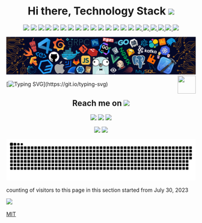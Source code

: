 

<h1 align="center"> Hi there, Technology Stack <img src="https://media.giphy.com/media/WUlplcMpOCEmTGBtBW/giphy.gif" width="50"></h1>

<p align="center">
<a href="https://www.python.org/" ><img src="https://img.shields.io/badge/-Python-%230d1117?style=flat-square&logo=python"/></a>
<a href="https://www.java.com/"><img src="https://img.shields.io/badge/-Java-%230d1117?style=flat-square&logo=openjdk"/></a>
<a href="https://www.open-std.org/jtc1/sc22/wg14/"><img src="https://img.shields.io/badge/-C-%230d1117?style=flat-square&logo=c"/></a>
<a href="https://www.scala-lang.org/"><img src="https://img.shields.io/badge/-Scala-%230d1117?style=flat-square&logo=scala"/></a>
<a href="https://www.r-project.org/"><img src="https://img.shields.io/badge/-R-%230d1117?style=flat-square&logo=r"/></a>
<a href="https://www.linux.org/"><img src="https://img.shields.io/badge/-Linux-%230d1117?style=flat-square&logo=linux"/></a>
<a href="https://www.docker.com/"><img src="https://img.shields.io/badge/-Docker-%230d1117?style=flat-square&logo=docker"/></a>
<a href="https://hadoop.apache.org/"><img src="https://img.shields.io/badge/-Hadoop-%230d1117?style=flat-square&logo=apachehadoop"/></a>
<a href="https://spark.apache.org/"><img src="https://img.shields.io/badge/-Spark-%230d1117?style=flat-square&logo=apachespark"/></a>
<a href="https://www.selenium.dev/"><img src="https://img.shields.io/badge/-Selenium-%230d1117?style=flat-square&logo=selenium"/></a>
<a href="https://www.mysql.com/"><img src="https://img.shields.io/badge/-MySQL-%230d1117?style=flat-square&logo=mysql"/></a>
<a href="https://hive.apache.org/"><img src="https://img.shields.io/badge/-Hive-%230d1117?style=flat-square&logo=hive"/></a>
<a href="https://maven.apache.org/"><img src="https://img.shields.io/badge/-Maven-%230d1117?style=flat-square&logo=apachemaven"/></a>
<a href="https://git-scm.com/"><img src="https://img.shields.io/badge/-Git-%230d1117?style=flat-square&logo=git"/></a>
<a href="https://jupyter.org/"><img src="https://img.shields.io/badge/-Jupyter-%230d1117?style=flat-square&logo=jupyter"/></a>
<a href="https://html.spec.whatwg.org/multipage/"><img src="https://img.shields.io/badge/-Html-%230d1117?style=flat-square&logo=html5"/>
<a href="https://www.markdownguide.org/"><img src="https://img.shields.io/badge/-Markdown-%230d1117?style=flat-square&logo=markdown"/>
<a href="https://apps.microsoft.com/store/detail/windows-terminal/9N0DX20HK701"><img src="https://img.shields.io/badge/-Windows Terminal-%230d1117?style=flat-square&logo=windowsterminal"/>
<a href="https://echarts.apache.org/index.html"><img src="https://img.shields.io/badge/-Echarts-%230d1117?style=flat-square&logo=apacheecharts"/>
<a href="https://www.jetbrains.com/pycharm/"><img src="https://img.shields.io/badge/-Pycharm-%230d1117?style=flat-square&logo=pycharm"/>
<a href="https://www.jetbrains.com/idea/"><img src="https://img.shields.io/badge/-Idea-%230d1117?style=flat-square&logo=intellijidea"/>
</p>

<!--   my-header-img -->
![](./.src/header_.png)
<a href="https://www.python.org/"><img src="https://upload.wikimedia.org/wikipedia/commons/c/c3/Python-logo-notext.svg" align="right" height="48" width="48" ></a>
<!--   my-ticker -->    
[![Typing SVG](https://readme-typing-svg.herokuapp.com?color=%2336BCF7&center=true&vCenter=true&width=600&lines=Hi+there+👋,+I+am+weiensong!;+Welcome+to+My+Profile!;l+enjoy+new+things!)](https://git.io/typing-svg)

<h2 align="center"> Reach me on <img src="https://media.giphy.com/media/mGcNjsfWAjY5AEZNw6/giphy.gif" width="50"></h2>

<p align="center">
<a href="https://github.com/weiensong"><img src="https://img.shields.io/badge/-GitHub-%230d1117?style=flat-square&logo=github"/></a>
<img src="https://img.shields.io/badge/-wes0018@aliyun.com-%230d1117?style=flat-square&logo=gmail"/>
<img src="https://media.giphy.com/media/r0z6DYAY4VIdO/giphy.gif" width="30">
</p>

<p align="center">
  <img height="150" src="https://github-readme-stats-sigma-five.vercel.app/api?username=weiensong&show_icons=true&theme=dracula&include_all_commits=true" />
  <img height="150" src="https://github-readme-stats-sigma-five.vercel.app/api/top-langs/?username=weiensong&theme=dracula&layout=compact&show_icons=true" />
</p>

<p>
<picture>
  <source media="(prefers-color-scheme: dark)" srcset="https://raw.githubusercontent.com/weiensong/weiensong/output/github-contribution-grid-snake-dark.svg">
  <source media="(prefers-color-scheme: light)" srcset="https://raw.githubusercontent.com/weiensong/weiensong/output/github-contribution-grid-snake.svg">
  <img alt="github contribution grid snake animation" src="https://raw.githubusercontent.com/lxfriday/lxfriday/output/github-contribution-grid-snake.svg">
</picture>
</p>

counting of visitors to this page in this section started from July 30, 2023 

![](https://count.getloli.com/get/@weiensong.github.readme?theme=rele34)
</br>

[MIT](LICENSE)


<!--
**weiensong/weiensong** is a ✨ _special_ ✨ repository because its `README.md` (this file) appears on your GitHub profile.

Here are some ideas to get you started:

- 🔭 I’m currently working on ...
- 🌱 I’m currently learning ...
- 👯 I’m looking to collaborate on ...
- 🤔 I’m looking for help with ...
- 💬 Ask me about ...
- 📫 How to reach me: ...
- 😄 Pronouns: ...
- ⚡ Fun fact: ...
-->
